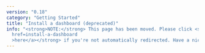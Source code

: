 ```yaml
---
version: "0.18"
category: "Getting Started"
title: "Install a dashboard (deprecated)"
info: "<strong>NOTE:</strong> This page has been moved. Please click <strong><a
  href=install-a-dashboard
  >here</a></strong> if you're not automatically redirected. Have a nice day!"
---
```


<meta http-equiv="refresh" content="1;url=install-a-dashboard">
